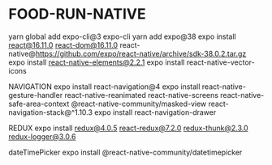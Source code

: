 # FOOD-RUN-NATIVE
yarn global add expo-cli@3
expo-cli
yarn add expo@38
expo install react@16.11.0 react-dom@16.11.0 react-native@https://github.com/expo/react-native/archive/sdk-38.0.2.tar.gz
expo install react-native-elements@2.2.1
expo install react-native-vector-icons

NAVIGATION
expo install react-navigation@4
expo install react-native-gesture-handler react-native-reanimated react-native-screens react-native-safe-area-context @react-native-community/masked-view react-navigation-stack@^1.10.3
expo install react-navigation-drawer

REDUX
expo install redux@4.0.5 react-redux@7.2.0 redux-thunk@2.3.0 redux-logger@3.0.6

dateTimePicker
expo install @react-native-community/datetimepicker
